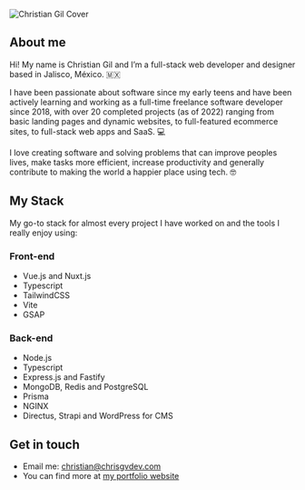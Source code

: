 ![Christian Gil Cover](https://user-images.githubusercontent.com/47041342/200656888-891ac6ce-9868-42be-8985-d5a2fe4a7ba1.jpg "Web design and development")

## About me
Hi! My name is Christian Gil and I’m a full-stack web developer and designer based in Jalisco, México. 🇲🇽

I have been passionate about software since my early teens and have been actively learning and working as a full-time freelance software developer since 2018, with over 20 completed projects (as of 2022) ranging from basic landing pages and dynamic websites, to full-featured ecommerce sites, to full-stack web apps and SaaS. 💻

I love creating software and solving problems that can improve peoples lives, make tasks more efficient, increase productivity and generally contribute to making the world a happier place using tech. 🤓

## My Stack
My go-to stack for almost every project I have worked on and the tools I really enjoy using:

### Front-end
- Vue.js and Nuxt.js
- Typescript
- TailwindCSS
- Vite
- GSAP

### Back-end
- Node.js
- Typescript
- Express.js and Fastify
- MongoDB, Redis and PostgreSQL
- Prisma
- NGINX
- Directus, Strapi and WordPress for CMS

## Get in touch
- Email me: [christian@chrisgvdev.com](mailto:christian@chrisgvdev.com)
- You can find more at [my portfolio website](https://chrisgvdev.com)
